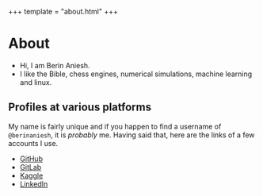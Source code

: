 +++
template = "about.html"
+++

# About

- Hi, I am Berin Aniesh. 
- I like the Bible, chess engines, numerical simulations, machine learning and linux.

## Profiles at various platforms

My name is fairly unique and if you happen to find a username of `@berinaniesh`, it is *probably* me. Having said that, here are the links of a few accounts I use.

- [GitHub](https://github.com/berinaniesh)
- [GitLab](https://gitlab.com/berinaniesh)
- [Kaggle](https://kaggle.com/berinaniesh)
- [LinkedIn](https://linkedin.com/in/berinaniesh)
